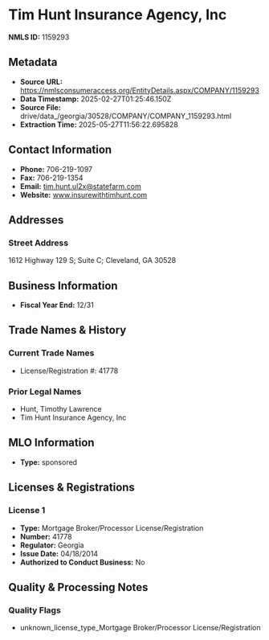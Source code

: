 # Tim Hunt Insurance Agency, Inc

**NMLS ID:** 1159293

## Metadata
- **Source URL:** https://nmlsconsumeraccess.org/EntityDetails.aspx/COMPANY/1159293
- **Data Timestamp:** 2025-02-27T01:25:46.150Z
- **Source File:** drive/data_/georgia/30528/COMPANY/COMPANY_1159293.html
- **Extraction Time:** 2025-05-27T11:56:22.695828

## Contact Information
- **Phone:** 706-219-1097
- **Fax:** 706-219-1354
- **Email:** tim.hunt.ul2x@statefarm.com
- **Website:** www.insurewithtimhunt.com

## Addresses
### Street Address
1612 Highway 129 S; Suite C; Cleveland, GA 30528

## Business Information
- **Fiscal Year End:** 12/31

## Trade Names & History
### Current Trade Names
- License/Registration #: 41778

### Prior Legal Names
- Hunt, Timothy Lawrence
- Tim Hunt Insurance Agency, Inc

## MLO Information
- **Type:** sponsored

## Licenses & Registrations

### License 1
- **Type:** Mortgage Broker/Processor License/Registration
- **Number:** 41778
- **Regulator:** Georgia
- **Issue Date:** 04/18/2014
- **Authorized to Conduct Business:** No

## Quality & Processing Notes
### Quality Flags
- unknown_license_type_Mortgage Broker/Processor License/Registration
